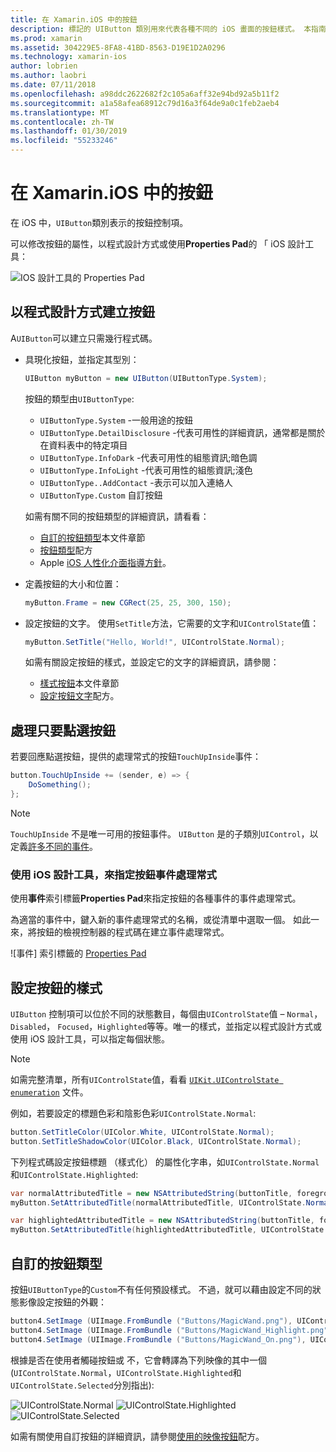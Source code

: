 ```yaml
---
title: 在 Xamarin.iOS 中的按鈕
description: 標記的 UIButton 類別用來代表各種不同的 iOS 畫面的按鈕樣式。 本指南介紹在 iOS 中的按鈕所使用的不同選項。
ms.prod: xamarin
ms.assetid: 304229E5-8FA8-41BD-8563-D19E1D2A0296
ms.technology: xamarin-ios
author: lobrien
ms.author: laobri
ms.date: 07/11/2018
ms.openlocfilehash: a98ddc2622682f2c105a6aff32e94bd92a5b11f2
ms.sourcegitcommit: a1a58afea68912c79d16a3f64de9a0c1feb2aeb4
ms.translationtype: MT
ms.contentlocale: zh-TW
ms.lasthandoff: 01/30/2019
ms.locfileid: "55233246"
---
```

# <a name="buttons-in-xamarinios"></a>在 Xamarin.iOS 中的按鈕

在 iOS 中，`UIButton`類別表示的按鈕控制項。

可以修改按鈕的屬性，以程式設計方式或使用**Properties Pad**的 「 iOS 設計工具：

![IOS 設計工具的 Properties Pad](buttons-images/properties.png "Properties Pad 的 「 iOS 設計工具")

## <a name="creating-a-button-programmatically"></a>以程式設計方式建立按鈕

A`UIButton`可以建立只需幾行程式碼。

- 具現化按鈕，並指定其型別：

  ```csharp
  UIButton myButton = new UIButton(UIButtonType.System);
  ```

  按鈕的類型由`UIButtonType`:

  - `UIButtonType.System` -一般用途的按鈕
  - `UIButtonType.DetailDisclosure` -代表可用性的詳細資訊，通常都是關於在資料表中的特定項目
  - `UIButtonType.InfoDark` -代表可用性的組態資訊;暗色調
  - `UIButtonType.InfoLight` -代表可用性的組態資訊;淺色
  - `UIButtonType..AddContact` -表示可以加入連絡人
  - `UIButtonType.Custom` 自訂按鈕

  如需有關不同的按鈕類型的詳細資訊，請看看：
  
  - [自訂的按鈕類型](#custom-button-types)本文件章節
  - [按鈕類型](https://github.com/xamarin/recipes/tree/master/Recipes/ios/standard_controls/buttons/create_different_types_of_buttons)配方
  - Apple [iOS 人性化介面指導方針](https://developer.apple.com/design/human-interface-guidelines/ios/controls/buttons/)。

- 定義按鈕的大小和位置：

  ```csharp
  myButton.Frame = new CGRect(25, 25, 300, 150);
  ```

- 設定按鈕的文字。 使用`SetTitle`方法，它需要的文字和`UIControlState`值：

  ```csharp
  myButton.SetTitle("Hello, World!", UIControlState.Normal);
  ```

  如需有關設定按鈕的樣式，並設定它的文字的詳細資訊，請參閱：

  - [樣式按鈕](#styling-a-button)本文件章節
  - [設定按鈕文字](https://github.com/xamarin/recipes/tree/master/Recipes/ios/standard_controls/buttons/set_button_text)配方。

## <a name="handling-a-button-tap"></a>處理只要點選按鈕

若要回應點選按鈕，提供的處理常式的按鈕`TouchUpInside`事件：

```csharp
button.TouchUpInside += (sender, e) => {
    DoSomething();
};
```

> [!NOTE]
> `TouchUpInside` 不是唯一可用的按鈕事件。 `UIButton` 是的子類別`UIControl`，以定義[許多不同的事件](xref:UIKit.UIControlEvent)。

### <a name="using-the-ios-designer-to-specify-button-event-handlers"></a>使用 iOS 設計工具，來指定按鈕事件處理常式

使用**事件**索引標籤**Properties Pad**來指定按鈕的各種事件的事件處理常式。

為適當的事件中，鍵入新的事件處理常式的名稱，或從清單中選取一個。 如此一來，將按鈕的檢視控制器的程式碼在建立事件處理常式。

![事件] 索引標籤的 [Properties Pad](buttons-images/image1.png "事件 索引標籤的 [屬性] 面板")

## <a name="styling-a-button"></a>設定按鈕的樣式

`UIButton` 控制項可以位於不同的狀態數目，每個由`UIControlState`值 – `Normal`， `Disabled`， `Focused`，`Highlighted`等等。唯一的樣式，並指定以程式設計方式或使用 iOS 設計工具，可以指定每個狀態。

> [!NOTE]
> 如需完整清單，所有`UIControlState`值，看看 [`UIKit.UIControlState enumeration`](xref:UIKit.UIControlState)
> 文件。

例如，若要設定的標題色彩和陰影色彩`UIControlState.Normal`:

```csharp
button.SetTitleColor(UIColor.White, UIControlState.Normal);
button.SetTitleShadowColor(UIColor.Black, UIControlState.Normal);
```

下列程式碼設定按鈕標題 （樣式化） 的屬性化字串，如`UIControlState.Normal`和`UIControlState.Highlighted`:

```csharp
var normalAttributedTitle = new NSAttributedString(buttonTitle, foregroundColor: UIColor.Blue, strikethroughStyle: NSUnderlineStyle.Single);
myButton.SetAttributedTitle(normalAttributedTitle, UIControlState.Normal);

var highlightedAttributedTitle = new NSAttributedString(buttonTitle, foregroundColor: UIColor.Green, strikethroughStyle: NSUnderlineStyle.Thick);
myButton.SetAttributedTitle(highlightedAttributedTitle, UIControlState.Highlighted);
```

## <a name="custom-button-types"></a>自訂的按鈕類型

按鈕`UIButtonType`的`Custom`不有任何預設樣式。 不過，就可以藉由設定不同的狀態影像設定按鈕的外觀：

```csharp
button4.SetImage (UIImage.FromBundle ("Buttons/MagicWand.png"), UIControlState.Normal);
button4.SetImage (UIImage.FromBundle ("Buttons/MagicWand_Highlight.png"), UIControlState.Highlighted);
button4.SetImage (UIImage.FromBundle ("Buttons/MagicWand_On.png"), UIControlState.Selected);
```

根據是否在使用者觸碰按鈕或 不，它會轉譯為下列映像的其中一個 (`UIControlState.Normal`，`UIControlState.Highlighted`和`UIControlState.Selected`分別指出):

![UIControlState.Normal](buttons-images/image22.png "UIControlState.Normal")
![UIControlState.Highlighted](buttons-images/image23.png "UIControlState.Highlighted")
![UIControlState.Selected](buttons-images/image24.png "UIControlState.Selected")

如需有關使用自訂按鈕的詳細資訊，請參閱[使用的映像按鈕](https://github.com/xamarin/recipes/tree/master/Recipes/ios/standard_controls/buttons/use_an_image_for_a_button)配方。

